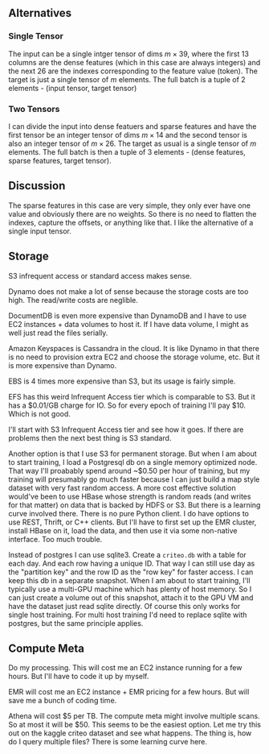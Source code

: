 ## Alternatives

### Single Tensor

The input can be a single intger tensor of dims $m \times 39$, where the first 13 columns are the dense features (which in this case are always integers) and the next 26 are the indexes corresponding to the feature value (token). The target is just a single tensor of $m$ elements. The full batch is a tuple of 2 elements - (input tensor, target tensor)

### Two Tensors

I can divide the input into dense featuers and sparse features and have the first tensor be an integer tensor of dims $m \times 14$ and the second tensor is also an integer tensor of $m \times 26$. The target as usual is a single tensor of $m$ elements. The full batch is then a tuple of 3 elements - (dense features, sparse features, target tensor).

## Discussion

The sparse features in this case are very simple, they only ever have one value and obviously there are no weights. So there is no need to flatten the indexes, capture the offsets, or anything like that. I like the alternative of a single input tensor.

## Storage

S3 infrequent access or standard access makes sense.

Dynamo does not make a lot of sense because the storage costs are too high. The read/write costs are neglible.

DocumentDB is even more expensive than DynamoDB and I have to use EC2 instances + data volumes to host it. If I have data volume, I might as well just read the files serially.

Amazon Keyspaces is Cassandra in the cloud. It is like Dynamo in that there is no need to provision extra EC2 and choose the storage volume, etc. But it is more expensive than Dynamo.

EBS is 4 times more expensive than S3, but its usage is fairly simple.

EFS has this weird Infrequent Access tier which is comparable to S3. But it has a \$0.01/GB charge for IO. So for every epoch of training I'll pay \$10. Which is not good.

I'll start with S3 Infrequent Access tier and see how it goes. If there are problems then the next best thing is S3 standard.

Another option is that I use S3 for permanent storage. But when I am about to start training, I load a Postgresql db on a single memory optimized node. That way I'll proabably spend around ~$0.50 per hour of training, but my training will presumably go much faster because I can just build a map style dataset with very fast random access. A more cost effective solution would've been to use HBase whose strength is random reads (and writes for that matter) on data that is backed by HDFS or S3. But there is a learning curve involved there. There is no pure Python client. I do have options to use REST, Thrift, or C++ clients. But I'll have to first set up the EMR cluster, install HBase on it, load the data, and then use it via some non-native interface. Too much trouble.

Instead of postgres I can use sqlite3. Create a `criteo.db` with a table for each day. And each row having a unique ID. That way I can still use day as the "partition key" and the row ID as the "row key" for faster access. I can keep this db in a separate snapshot. When I am about to start training, I'll typically use a multi-GPU machine which has plenty of host memory. So I can just create a volume out of this snapshot, attach it to the GPU VM and have the dataset just read sqlite directly. Of course this only works for single host training. For multi host training I'd need to replace sqlite with postgres, but the same principle applies.

## Compute Meta

Do my processing. This will cost me an EC2 instance running for a few hours. But I'll have to code it up by myself.

EMR will cost me an EC2 instance + EMR pricing for a few hours. But will save me a bunch of coding time.

Athena will cost \$5 per TB. The compute meta might involve multiple scans. So at most it will be \$50. This seems to be the easiest option. Let me try this out on the kaggle criteo dataset and see what happens. The thing is, how do I query multiple files? There is some learning curve here.












